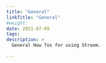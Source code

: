 ```yaml
---
title: "General"
linkTitle: "General"
#weight:
date: 2021-07-09
tags:
description: >
  General How Tos for using Stroom.
  
---
```



